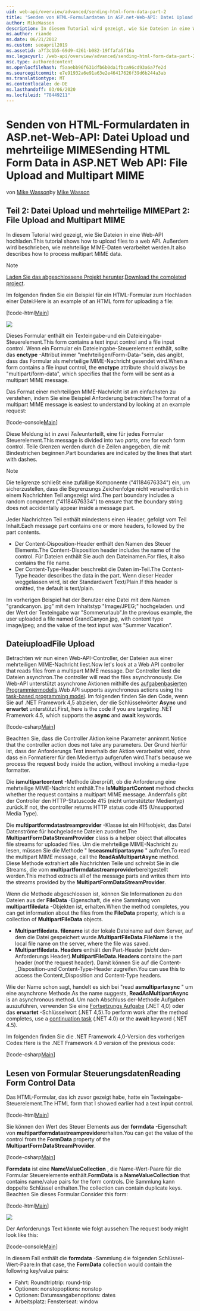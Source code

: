 ```yaml
---
uid: web-api/overview/advanced/sending-html-form-data-part-2
title: 'Senden von HTML-Formulardaten in ASP.net-Web-API: Datei Upload und mehrteilige MIME-ASP.NET 4. x'
author: MikeWasson
description: In diesem Tutorial wird gezeigt, wie Sie Dateien in eine Web-API hochladen. Außerdem wird beschrieben, wie mehrteilige MIME-Daten verarbeitet werden.
ms.author: riande
ms.date: 06/21/2012
ms.custom: seoapril2019
ms.assetid: a7f3c1b5-69d9-4261-b082-19ffafa5f16a
msc.legacyurl: /web-api/overview/advanced/sending-html-form-data-part-2
msc.type: authoredcontent
ms.openlocfilehash: f5aaebb96f631dfb6b0da1fbca96cd93a6a7fe2d
ms.sourcegitcommit: e7e91932a6e91a63e2e46417626f39d6b244a3ab
ms.translationtype: MT
ms.contentlocale: de-DE
ms.lasthandoff: 03/06/2020
ms.locfileid: "78449211"
---
```

# <a name="sending-html-form-data-in-aspnet-web-api-file-upload-and-multipart-mime"></a><span data-ttu-id="ae387-104">Senden von HTML-Formulardaten in ASP.net-Web-API: Datei Upload und mehrteilige MIME</span><span class="sxs-lookup"><span data-stu-id="ae387-104">Sending HTML Form Data in ASP.NET Web API: File Upload and Multipart MIME</span></span>

<span data-ttu-id="ae387-105">von [Mike Wasson](https://github.com/MikeWasson)</span><span class="sxs-lookup"><span data-stu-id="ae387-105">by [Mike Wasson](https://github.com/MikeWasson)</span></span>

## <a name="part-2-file-upload-and-multipart-mime"></a><span data-ttu-id="ae387-106">Teil 2: Datei Upload und mehrteilige MIME</span><span class="sxs-lookup"><span data-stu-id="ae387-106">Part 2: File Upload and Multipart MIME</span></span>

<span data-ttu-id="ae387-107">In diesem Tutorial wird gezeigt, wie Sie Dateien in eine Web-API hochladen.</span><span class="sxs-lookup"><span data-stu-id="ae387-107">This tutorial shows how to upload files to a web API.</span></span> <span data-ttu-id="ae387-108">Außerdem wird beschrieben, wie mehrteilige MIME-Daten verarbeitet werden.</span><span class="sxs-lookup"><span data-stu-id="ae387-108">It also describes how to process multipart MIME data.</span></span>

> [!NOTE]
> <span data-ttu-id="ae387-109">[Laden Sie das abgeschlossene Projekt herunter](https://code.msdn.microsoft.com/ASPNET-Web-API-File-Upload-a8c0fb0d).</span><span class="sxs-lookup"><span data-stu-id="ae387-109">[Download the completed project](https://code.msdn.microsoft.com/ASPNET-Web-API-File-Upload-a8c0fb0d).</span></span>

<span data-ttu-id="ae387-110">Im folgenden finden Sie ein Beispiel für ein HTML-Formular zum Hochladen einer Datei:</span><span class="sxs-lookup"><span data-stu-id="ae387-110">Here is an example of an HTML form for uploading a file:</span></span>

[!code-html[Main](sending-html-form-data-part-2/samples/sample1.html)]

![](sending-html-form-data-part-2/_static/image1.png)

<span data-ttu-id="ae387-111">Dieses Formular enthält ein Texteingabe-und ein Dateieingabe-Steuerelement.</span><span class="sxs-lookup"><span data-stu-id="ae387-111">This form contains a text input control and a file input control.</span></span> <span data-ttu-id="ae387-112">Wenn ein Formular ein Dateieingabe-Steuerelement enthält, sollte das **enctype** -Attribut immer &quot;mehrteiligen/Form-Data-&quot;sein, das angibt, dass das Formular als mehrteilige MIME-Nachricht gesendet wird.</span><span class="sxs-lookup"><span data-stu-id="ae387-112">When a form contains a file input control, the **enctype** attribute should always be &quot;multipart/form-data&quot;, which specifies that the form will be sent as a multipart MIME message.</span></span>

<span data-ttu-id="ae387-113">Das Format einer mehrteiligen MIME-Nachricht ist am einfachsten zu verstehen, indem Sie eine Beispiel Anforderung betrachten:</span><span class="sxs-lookup"><span data-stu-id="ae387-113">The format of a multipart MIME message is easiest to understand by looking at an example request:</span></span>

[!code-console[Main](sending-html-form-data-part-2/samples/sample2.cmd)]

<span data-ttu-id="ae387-114">Diese Meldung ist in zwei *Teile*unterteilt, eine für jedes Formular Steuerelement.</span><span class="sxs-lookup"><span data-stu-id="ae387-114">This message is divided into two *parts*, one for each form control.</span></span> <span data-ttu-id="ae387-115">Teile Grenzen werden durch die Zeilen angegeben, die mit Bindestrichen beginnen.</span><span class="sxs-lookup"><span data-stu-id="ae387-115">Part boundaries are indicated by the lines that start with dashes.</span></span>

> [!NOTE]
> <span data-ttu-id="ae387-116">Die teilgrenze schließt eine zufällige Komponente (&quot;41184676334&quot;) ein, um sicherzustellen, dass die Begrenzungs Zeichenfolge nicht versehentlich in einem Nachrichten Teil angezeigt wird.</span><span class="sxs-lookup"><span data-stu-id="ae387-116">The part boundary includes a random component (&quot;41184676334&quot;) to ensure that the boundary string does not accidentally appear inside a message part.</span></span>

<span data-ttu-id="ae387-117">Jeder Nachrichten Teil enthält mindestens einen Header, gefolgt vom Teil Inhalt.</span><span class="sxs-lookup"><span data-stu-id="ae387-117">Each message part contains one or more headers, followed by the part contents.</span></span>

- <span data-ttu-id="ae387-118">Der Content-Disposition-Header enthält den Namen des Steuer Elements.</span><span class="sxs-lookup"><span data-stu-id="ae387-118">The Content-Disposition header includes the name of the control.</span></span> <span data-ttu-id="ae387-119">Für Dateien enthält Sie auch den Dateinamen.</span><span class="sxs-lookup"><span data-stu-id="ae387-119">For files, it also contains the file name.</span></span>
- <span data-ttu-id="ae387-120">Der Content-Type-Header beschreibt die Daten im-Teil.</span><span class="sxs-lookup"><span data-stu-id="ae387-120">The Content-Type header describes the data in the part.</span></span> <span data-ttu-id="ae387-121">Wenn dieser Header weggelassen wird, ist der Standardwert Text/Plain.</span><span class="sxs-lookup"><span data-stu-id="ae387-121">If this header is omitted, the default is text/plain.</span></span>

<span data-ttu-id="ae387-122">Im vorherigen Beispiel hat der Benutzer eine Datei mit dem Namen "grandcanyon. jpg" mit dem Inhaltstyp "Image/JPEG;" hochgeladen. und der Wert der Texteingabe war &quot;Sommerurlaub&quot;.</span><span class="sxs-lookup"><span data-stu-id="ae387-122">In the previous example, the user uploaded a file named GrandCanyon.jpg, with content type image/jpeg; and the value of the text input was &quot;Summer Vacation&quot;.</span></span>

## <a name="file-upload"></a><span data-ttu-id="ae387-123">Dateiupload</span><span class="sxs-lookup"><span data-stu-id="ae387-123">File Upload</span></span>

<span data-ttu-id="ae387-124">Betrachten wir nun einen Web-API-Controller, der Dateien aus einer mehrteiligen MIME-Nachricht liest.</span><span class="sxs-lookup"><span data-stu-id="ae387-124">Now let's look at a Web API controller that reads files from a multipart MIME message.</span></span> <span data-ttu-id="ae387-125">Der Controller liest die Dateien asynchron.</span><span class="sxs-lookup"><span data-stu-id="ae387-125">The controller will read the files asynchronously.</span></span> <span data-ttu-id="ae387-126">Die Web-API unterstützt asynchrone Aktionen mithilfe des [aufgabenbasierten Programmiermodells](https://msdn.microsoft.com/library/dd460693.aspx).</span><span class="sxs-lookup"><span data-stu-id="ae387-126">Web API supports asynchronous actions using the [task-based programming model](https://msdn.microsoft.com/library/dd460693.aspx).</span></span> <span data-ttu-id="ae387-127">Im folgenden finden Sie den Code, wenn Sie auf .NET Framework 4,5 abzielen, der die Schlüsselwörter **Async** und **erwartet** unterstützt.</span><span class="sxs-lookup"><span data-stu-id="ae387-127">First, here is the code if you are targeting .NET Framework 4.5, which supports the **async** and **await** keywords.</span></span>

[!code-csharp[Main](sending-html-form-data-part-2/samples/sample3.cs)]

<span data-ttu-id="ae387-128">Beachten Sie, dass die Controller Aktion keine Parameter annimmt.</span><span class="sxs-lookup"><span data-stu-id="ae387-128">Notice that the controller action does not take any parameters.</span></span> <span data-ttu-id="ae387-129">Der Grund hierfür ist, dass der Anforderungs Text innerhalb der Aktion verarbeitet wird, ohne dass ein Formatierer für den Medientyp aufgerufen wird.</span><span class="sxs-lookup"><span data-stu-id="ae387-129">That's because we process the request body inside the action, without invoking a media-type formatter.</span></span>

<span data-ttu-id="ae387-130">Die **ismultipartcontent** -Methode überprüft, ob die Anforderung eine mehrteilige MIME-Nachricht enthält.</span><span class="sxs-lookup"><span data-stu-id="ae387-130">The **IsMultipartContent** method checks whether the request contains a multipart MIME message.</span></span> <span data-ttu-id="ae387-131">Andernfalls gibt der Controller den HTTP-Statuscode 415 (nicht unterstützter Medientyp) zurück.</span><span class="sxs-lookup"><span data-stu-id="ae387-131">If not, the controller returns HTTP status code 415 (Unsupported Media Type).</span></span>

<span data-ttu-id="ae387-132">Die **multipartformdatastreamprovider** -Klasse ist ein Hilfsobjekt, das Datei Datenströme für hochgeladene Dateien zuordnet.</span><span class="sxs-lookup"><span data-stu-id="ae387-132">The **MultipartFormDataStreamProvider** class is a helper object that allocates file streams for uploaded files.</span></span> <span data-ttu-id="ae387-133">Um die mehrteilige MIME-Nachricht zu lesen, müssen Sie die Methode " **leseasmultipartasync** " aufrufen.</span><span class="sxs-lookup"><span data-stu-id="ae387-133">To read the multipart MIME message, call the **ReadAsMultipartAsync** method.</span></span> <span data-ttu-id="ae387-134">Diese Methode extrahiert alle Nachrichten Teile und schreibt Sie in die Streams, die vom **multipartformdatastreamprovider**bereitgestellt werden.</span><span class="sxs-lookup"><span data-stu-id="ae387-134">This method extracts all of the message parts and writes them into the streams provided by the **MultipartFormDataStreamProvider**.</span></span>

<span data-ttu-id="ae387-135">Wenn die Methode abgeschlossen ist, können Sie Informationen zu den Dateien aus der **FileData** -Eigenschaft, die eine Sammlung von **multipartfiledata** -Objekten ist, erhalten.</span><span class="sxs-lookup"><span data-stu-id="ae387-135">When the method completes, you can get information about the files from the **FileData** property, which is a collection of **MultipartFileData** objects.</span></span>

- <span data-ttu-id="ae387-136">**Multipartfiledata. filename** ist der lokale Dateiname auf dem Server, auf dem die Datei gespeichert wurde.</span><span class="sxs-lookup"><span data-stu-id="ae387-136">**MultipartFileData.FileName** is the local file name on the server, where the file was saved.</span></span>
- <span data-ttu-id="ae387-137">**Multipartfiledata. Headers** enthält den Part-Header (*nicht* den-Anforderungs Header).</span><span class="sxs-lookup"><span data-stu-id="ae387-137">**MultipartFileData.Headers** contains the part header (*not* the request header).</span></span> <span data-ttu-id="ae387-138">Damit können Sie auf die Content-\_Disposition-und Content-Type-Header zugreifen.</span><span class="sxs-lookup"><span data-stu-id="ae387-138">You can use this to access the Content\_Disposition and Content-Type headers.</span></span>

<span data-ttu-id="ae387-139">Wie der Name schon sagt, handelt es sich bei "read **asmultipartasync** " um eine asynchrone Methode.</span><span class="sxs-lookup"><span data-stu-id="ae387-139">As the name suggests, **ReadAsMultipartAsync** is an asynchronous method.</span></span> <span data-ttu-id="ae387-140">Um nach Abschluss der-Methode Aufgaben auszuführen, verwenden Sie eine [Fortsetzungs Aufgabe](https://msdn.microsoft.com/library/ee372288.aspx) (.NET 4,0) oder das **erwartet** -Schlüsselwort (.NET 4,5).</span><span class="sxs-lookup"><span data-stu-id="ae387-140">To perform work after the method completes, use a [continuation task](https://msdn.microsoft.com/library/ee372288.aspx) (.NET 4.0) or the **await** keyword (.NET 4.5).</span></span>

<span data-ttu-id="ae387-141">Im folgenden finden Sie die .NET Framework 4,0-Version des vorherigen Codes:</span><span class="sxs-lookup"><span data-stu-id="ae387-141">Here is the .NET Framework 4.0 version of the previous code:</span></span>

[!code-csharp[Main](sending-html-form-data-part-2/samples/sample4.cs)]

## <a name="reading-form-control-data"></a><span data-ttu-id="ae387-142">Lesen von Formular Steuerungsdaten</span><span class="sxs-lookup"><span data-stu-id="ae387-142">Reading Form Control Data</span></span>

<span data-ttu-id="ae387-143">Das HTML-Formular, das ich zuvor gezeigt habe, hatte ein Texteingabe-Steuerelement.</span><span class="sxs-lookup"><span data-stu-id="ae387-143">The HTML form that I showed earlier had a text input control.</span></span>

[!code-html[Main](sending-html-form-data-part-2/samples/sample5.html)]

<span data-ttu-id="ae387-144">Sie können den Wert des Steuer Elements aus der **formdata** -Eigenschaft von **multipartformdatastreamprovider**erhalten.</span><span class="sxs-lookup"><span data-stu-id="ae387-144">You can get the value of the control from the **FormData** property of the **MultipartFormDataStreamProvider**.</span></span>

[!code-csharp[Main](sending-html-form-data-part-2/samples/sample6.cs?highlight=15)]

<span data-ttu-id="ae387-145">**Formdata** ist eine **NameValueCollection** , die Name-Wert-Paare für die Formular Steuerelemente enthält.</span><span class="sxs-lookup"><span data-stu-id="ae387-145">**FormData** is a **NameValueCollection** that contains name/value pairs for the form controls.</span></span> <span data-ttu-id="ae387-146">Die Sammlung kann doppelte Schlüssel enthalten.</span><span class="sxs-lookup"><span data-stu-id="ae387-146">The collection can contain duplicate keys.</span></span> <span data-ttu-id="ae387-147">Beachten Sie dieses Formular:</span><span class="sxs-lookup"><span data-stu-id="ae387-147">Consider this form:</span></span>

[!code-html[Main](sending-html-form-data-part-2/samples/sample7.html)]

![](sending-html-form-data-part-2/_static/image2.png)

<span data-ttu-id="ae387-148">Der Anforderungs Text könnte wie folgt aussehen:</span><span class="sxs-lookup"><span data-stu-id="ae387-148">The request body might look like this:</span></span>

[!code-console[Main](sending-html-form-data-part-2/samples/sample8.cmd)]

<span data-ttu-id="ae387-149">In diesem Fall enthält die **formdata** -Sammlung die folgenden Schlüssel-Wert-Paare:</span><span class="sxs-lookup"><span data-stu-id="ae387-149">In that case, the **FormData** collection would contain the following key/value pairs:</span></span>

- <span data-ttu-id="ae387-150">Fahrt: Roundtrip</span><span class="sxs-lookup"><span data-stu-id="ae387-150">trip: round-trip</span></span>
- <span data-ttu-id="ae387-151">Optionen: nonstop</span><span class="sxs-lookup"><span data-stu-id="ae387-151">options: nonstop</span></span>
- <span data-ttu-id="ae387-152">Optionen: Datumsangaben</span><span class="sxs-lookup"><span data-stu-id="ae387-152">options: dates</span></span>
- <span data-ttu-id="ae387-153">Arbeitsplatz: Fenster</span><span class="sxs-lookup"><span data-stu-id="ae387-153">seat: window</span></span>
